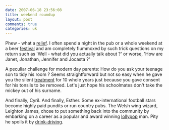 ```yaml
---
date: 2007-06-18 23:56:08
title: weekend roundup
layout: post
comments: true
categories: uk
---
```

Phew - what a
[relief](http://women.timesonline.co.uk/tol/life_and_style/women/body_and_soul/article1937266.ece).
I often spend a night in the pub or a whole weekend at a beer
[festival](http://www.nbrightside.com/blog/2006/07/26/hook-norton/) and
am completely flummoxed by such trick questions on my return such as
'Well - what did you actually talk about ?' or worse, 'How are Janet,
Jonathan, Jennifer and Jocasta ?'

A peculiar challenge for modern day parents: How do you ask your teenage
son to tidy his room ? Seems straightforward but not so easy when he
gave you the silent
[treatment](http://www.thisiscornwall.co.uk/displayNode.jsp?nodeId=144125&command=displayContent&sourceNode=144125&contentPK=17547831&folderPk=83292)
for 10 whole years just because you gave consent for his tonsils to be
removed. Let's just hope his schoolmates don't take the mickey out of
his surname.

And finally, Cyril. And finally, Esther. Some ex-international football
stars become highly paid pundits or run country pubs. The Welsh wing
wizard, Leighton James, chose to put something back into the community
by embarking on a career as a popular and award winning
[lollypop](http://www.mirror.co.uk/news/topstories/tm_method=full&objectid=19293739&siteid=89520-name_page.html)
man. Pity he spoils it by
[drink-driving](http://news.bbc.co.uk/1/hi/wales/south_west/6752923.stm).
